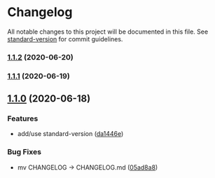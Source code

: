 # Changelog

All notable changes to this project will be documented in this file. See [standard-version](https://github.com/conventional-changelog/standard-version) for commit guidelines.

### [1.1.2](https://github.com/f3rno/eslint-config/compare/v1.1.1...v1.1.2) (2020-06-20)

### [1.1.1](https://github.com/f3rno/eslint-config/compare/v1.1.0...v1.1.1) (2020-06-19)

## [1.1.0](https://github.com/f3rno/eslint-config/compare/v1.0.0...v1.1.0) (2020-06-18)


### Features

* add/use standard-version ([da1446e](https://github.com/f3rno/eslint-config/commit/da1446e0f670ca335d8a667aded6d016109cc03f))


### Bug Fixes

* mv CHANGELOG -> CHANGELOG.md ([05ad8a8](https://github.com/f3rno/eslint-config/commit/05ad8a881fd5407a67eeda9eefba6887bcd0b473))
